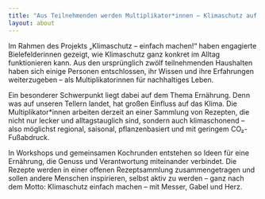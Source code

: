 ```yaml
---
title: "Aus Teilnehmenden werden Multiplikator*innen – Klimaschutz auf dem Teller"
layout: about
---
```


Im Rahmen des Projekts „Klimaschutz – einfach machen!“ haben engagierte Bielefelderinnen gezeigt, wie Klimaschutz ganz
konkret im Alltag funktionieren kann. Aus den ursprünglich zwölf teilnehmenden Haushalten haben sich einige Personen
entschlossen, ihr Wissen und ihre Erfahrungen weiterzugeben – als Multiplikatorinnen für nachhaltiges Leben.

Ein besonderer Schwerpunkt liegt dabei auf dem Thema Ernährung. Denn was auf unseren Tellern landet, hat großen Einfluss
auf das Klima. Die Multiplikator*innen arbeiten derzeit an einer Sammlung von Rezepten, die nicht nur lecker und
alltagstauglich sind, sondern auch klimaschonend – also möglichst regional, saisonal, pflanzenbasiert und mit geringem
CO₂-Fußabdruck.

In Workshops und gemeinsamen Kochrunden entstehen so Ideen für eine Ernährung, die Genuss und Verantwortung miteinander
verbindet. Die Rezepte werden in einer offenen Rezeptsammlung zusammengetragen und sollen andere Menschen inspirieren,
selbst aktiv zu werden – ganz nach dem Motto: Klimaschutz einfach machen – mit Messer, Gabel und Herz.